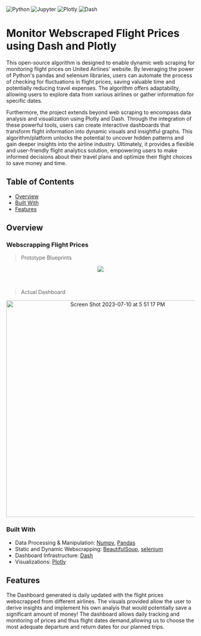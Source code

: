 
<img alt="Python" src="https://img.shields.io/badge/Python%20-%2314354C.svg?style=flat-square&logo=python&logoColor=white" /> <img alt="Jupyter" src="https://img.shields.io/badge/Jupyter-F37626?style=for-the-badge&logo=jupyter&logoColor=white&style=flat" /> <img alt="Plotly" src="https://img.shields.io/badge/Plotly-3F4F75?logo=Plotly&logoColor=white&style=flat" /> <img alt="Dash" src="https://img.shields.io/badge/Dash-008DE4?logo=Dash&logoColor=white&style=flat" />


# Monitor Webscraped Flight Prices using Dash and Plotly

This open-source algorithm is designed to enable dynamic web scraping for monitoring flight prices on United Airlines' website. By leveraging the power of Python's pandas and selenium libraries, users can automate the process of checking for fluctuations in flight prices, saving valuable time and potentially reducing travel expenses. The algorithm offers adaptability, allowing users to explore data from various airlines or gather information for specific dates.

Furthermore, the project extends beyond web scraping to encompass data analysis and visualization using Plotly and Dash. Through the integration of these powerful tools, users can create interactive dashboards that transform flight information into dynamic visuals and insightful graphs. This algorithm/platform unlocks the potential to uncover hidden patterns and gain deeper insights into the airline industry. Ultimately, it provides a flexible and user-friendly flight analytics solution, empowering users to make informed decisions about their travel plans and optimize their flight choices to save money and time.

## Table of Contents

- [Overview](#overview)
- [Built With](#built-with)
- [Features](#features)

## Overview
### Webscrapping Flight Prices

> Prototype Blueprints

<p align="center">
<img src="https://user-images.githubusercontent.com/70657426/216797367-e675ede0-21e6-4d29-be21-dda87e7e2cf5.png">
</p>

 <br>
 
> Actual Dashboard
<p align="center">
<img width="580" alt="Screen Shot 2023-07-10 at 5 51 17 PM" src="https://github.com/JosephZahar/Monitor-Webscraped-Flight-Prices-using-Dash-and-Plotly/assets/70657426/2a42427c-0d3f-4517-aaec-f8a20aca1366">

</p>



### Built With
- Data Processing & Manipulation: [Numpy](https://numpy.org), [Pandas](https://pandas.pydata.org)
- Static and Dynamic Webscrapping: [BeautifulSoup](https://pypi.org/project/beautifulsoup4/), [selenium](https://pypi.org/project/selenium/)
- Dashboard Infrastructure: [Dash](https://plotly.com/dash/)
- Visualizations: [Plotly](https://plotly.com)

## Features
The Dashboard generated is daily updated with the flight prices webscrapped from different airlines. The visuals provided allow the user to derive insights and implement his own analyis that would potentially save a significant amount of money! The dashboard allows daily tracking and monitoring of prices and thus flight dates demand,allowing us to choose the most adequate departure and return dates for our planned trips.
